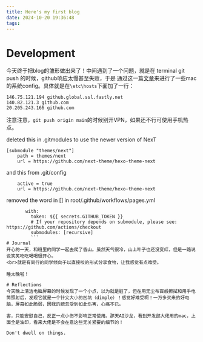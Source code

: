 ```yaml
---
title: Here's my first blog
date: 2024-10-20 19:36:48
tags:
---
```


# Development
今天终于把blog的雏形做出来了！中间遇到了一个问题，就是在 terminal git push 的时候，github响应太慢甚至失败，于是
通过这一篇[文章](#https://www.jianshu.com/p/c80c50267227)来进行了一些mac的系统config。具体就是在`\etc\hosts`下面加了一行：
```
146.75.121.194 github.global.ssl.fastly.net
140.82.121.3 github.com
20.205.243.166 github.com
```

注意注意，`git push origin main`的时候别开VPN，如果还不行可使用手机热点。

deleted this in .gitmodules to use the newer version of NexT
```
[submodule "themes/next"]
	path = themes/next
	url = https://github.com/next-theme/hexo-theme-next
```
and this from .git/config
```[submodule "themes/next"]
	active = true
	url = https://github.com/next-theme/hexo-theme-next
```

removed the word in [] in root/.github/workflows/pages.yml
 ```- uses: actions/checkout@v4
        with:
          token: ${{ secrets.GITHUB_TOKEN }}
          # If your repository depends on submodule, please see: https://github.com/actions/checkout
          submodules: [recursive]
		  ```
# Journal
开心的一天，和班里的同学一起去爬了香山。虽然天气很冷，山上叶子也还没变红，但是一路说说笑笑吃吃喝喝很开心。
<br>就是有同行的同学倾向于以直接咬的形式分享食物，让我感觉有点难受。

睡太晚啦！

# Reflections
今天晚上清洁电脑屏幕的时候发现了一个小点，以为就是脏了，但在用无尘布百般擦拭和用手电筒照射后，发现它就是一个针尖大小的凹坑（dimple）！感觉好难受啊！一万多买来的好电脑，屏幕如此脆弱，因我的疏忽受到如此伤害，心痛不已。

害，只能安慰自己，反正一点小伤不影响正常使用。那天AI沙龙，看到开发部大佬用的mac，上面全是油印，看来大佬是不会在意这些无关紧要的细节的！

Don't dwell on things.